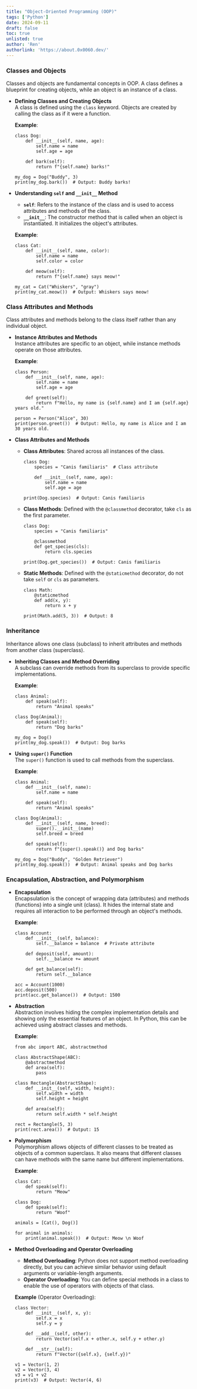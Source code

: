 ```yaml
---
title: "Object-Oriented Programming (OOP)"
tags: ['Python']
date: 2024-09-11
draft: false
toc: true
unlisted: true
author: 'Ren'
authorlink: 'https://about.0x0060.dev/'
---
```


### **Classes and Objects**
Classes and objects are fundamental concepts in OOP. A class defines a blueprint for creating objects, while an object is an instance of a class.

- **Defining Classes and Creating Objects**  
  A class is defined using the `class` keyword. Objects are created by calling the class as if it were a function.

  **Example**:
  ```
  class Dog:
      def __init__(self, name, age):
          self.name = name
          self.age = age

      def bark(self):
          return f"{self.name} barks!"

  my_dog = Dog("Buddy", 3)
  print(my_dog.bark())  # Output: Buddy barks!
  ```

- **Understanding `self` and `__init__` Method**  
  - **`self`**: Refers to the instance of the class and is used to access attributes and methods of the class.
  - **`__init__`**: The constructor method that is called when an object is instantiated. It initializes the object's attributes.

  **Example**:
  ```
  class Cat:
      def __init__(self, name, color):
          self.name = name
          self.color = color

      def meow(self):
          return f"{self.name} says meow!"

  my_cat = Cat("Whiskers", "gray")
  print(my_cat.meow())  # Output: Whiskers says meow!
  ```

### **Class Attributes and Methods**
Class attributes and methods belong to the class itself rather than any individual object.

- **Instance Attributes and Methods**  
  Instance attributes are specific to an object, while instance methods operate on those attributes.

  **Example**:
  ```
  class Person:
      def __init__(self, name, age):
          self.name = name
          self.age = age

      def greet(self):
          return f"Hello, my name is {self.name} and I am {self.age} years old."

  person = Person("Alice", 30)
  print(person.greet())  # Output: Hello, my name is Alice and I am 30 years old.
  ```

- **Class Attributes and Methods**  
  - **Class Attributes**: Shared across all instances of the class.
    ```
    class Dog:
        species = "Canis familiaris"  # Class attribute

        def __init__(self, name, age):
            self.name = name
            self.age = age

    print(Dog.species)  # Output: Canis familiaris
    ```

  - **Class Methods**: Defined with the `@classmethod` decorator, take `cls` as the first parameter.
    ```
    class Dog:
        species = "Canis familiaris"

        @classmethod
        def get_species(cls):
            return cls.species

    print(Dog.get_species())  # Output: Canis familiaris
    ```

  - **Static Methods**: Defined with the `@staticmethod` decorator, do not take `self` or `cls` as parameters.
    ```
    class Math:
        @staticmethod
        def add(x, y):
            return x + y

    print(Math.add(5, 3))  # Output: 8
    ```

### **Inheritance**
Inheritance allows one class (subclass) to inherit attributes and methods from another class (superclass).

- **Inheriting Classes and Method Overriding**  
  A subclass can override methods from its superclass to provide specific implementations.

  **Example**:
  ```
  class Animal:
      def speak(self):
          return "Animal speaks"

  class Dog(Animal):
      def speak(self):
          return "Dog barks"

  my_dog = Dog()
  print(my_dog.speak())  # Output: Dog barks
  ```

- **Using `super()` Function**  
  The `super()` function is used to call methods from the superclass.

  **Example**:
  ```
  class Animal:
      def __init__(self, name):
          self.name = name

      def speak(self):
          return "Animal speaks"

  class Dog(Animal):
      def __init__(self, name, breed):
          super().__init__(name)
          self.breed = breed

      def speak(self):
          return f"{super().speak()} and Dog barks"

  my_dog = Dog("Buddy", "Golden Retriever")
  print(my_dog.speak())  # Output: Animal speaks and Dog barks
  ```

### **Encapsulation, Abstraction, and Polymorphism**

- **Encapsulation**  
  Encapsulation is the concept of wrapping data (attributes) and methods (functions) into a single unit (class). It hides the internal state and requires all interaction to be performed through an object's methods.

  **Example**:
  ```
  class Account:
      def __init__(self, balance):
          self.__balance = balance  # Private attribute

      def deposit(self, amount):
          self.__balance += amount

      def get_balance(self):
          return self.__balance

  acc = Account(1000)
  acc.deposit(500)
  print(acc.get_balance())  # Output: 1500
  ```

- **Abstraction**  
  Abstraction involves hiding the complex implementation details and showing only the essential features of an object. In Python, this can be achieved using abstract classes and methods.

  **Example**:
  ```
  from abc import ABC, abstractmethod

  class AbstractShape(ABC):
      @abstractmethod
      def area(self):
          pass

  class Rectangle(AbstractShape):
      def __init__(self, width, height):
          self.width = width
          self.height = height

      def area(self):
          return self.width * self.height

  rect = Rectangle(5, 3)
  print(rect.area())  # Output: 15
  ```

- **Polymorphism**  
  Polymorphism allows objects of different classes to be treated as objects of a common superclass. It also means that different classes can have methods with the same name but different implementations.

  **Example**:
  ```
  class Cat:
      def speak(self):
          return "Meow"

  class Dog:
      def speak(self):
          return "Woof"

  animals = [Cat(), Dog()]

  for animal in animals:
      print(animal.speak())  # Output: Meow \n Woof
  ```

- **Method Overloading and Operator Overloading**  
  - **Method Overloading**: Python does not support method overloading directly, but you can achieve similar behavior using default arguments or variable-length arguments.
  - **Operator Overloading**: You can define special methods in a class to enable the use of operators with objects of that class.

  **Example** (Operator Overloading):
  ```
  class Vector:
      def __init__(self, x, y):
          self.x = x
          self.y = y

      def __add__(self, other):
          return Vector(self.x + other.x, self.y + other.y)

      def __str__(self):
          return f"Vector({self.x}, {self.y})"

  v1 = Vector(1, 2)
  v2 = Vector(3, 4)
  v3 = v1 + v2
  print(v3)  # Output: Vector(4, 6)
  ```  
